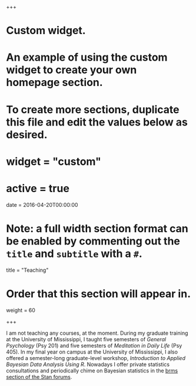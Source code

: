 +++
# Custom widget.
# An example of using the custom widget to create your own homepage section.
# To create more sections, duplicate this file and edit the values below as desired.

# widget = "custom"
# active = true
date = 2016-04-20T00:00:00

# Note: a full width section format can be enabled by commenting out the `title` and `subtitle` with a `#`.
title = "Teaching"

# Order that this section will appear in.
weight = 60

+++

I am not teaching any courses, at the moment. During my graduate training at the University of Mississippi, I taught five semesters of *General Psychology* (Psy 201) and five semesters of *Meditation in Daily Life* (Psy 405). In my final year on campus at the University of Mississippi, I also offered a semester-long graduate-level workshop, *Introduction to Applied Bayesian Data Analysis Using R*. Nowadays I offer private statistics consultations and periodically chime on Bayesian statistics in the [brms section of the Stan forums](https://discourse.mc-stan.org/c/interfaces/brms/36).